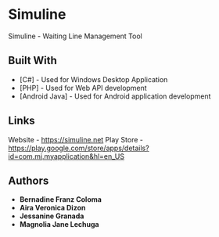 # Simuline
Simuline - Waiting Line Management Tool

## Built With

* [C#] - Used for Windows Desktop Application
* [PHP] - Used for Web API development
* [Android Java] - Used for Android application development

## Links
Website - https://simuline.net
Play Store - https://play.google.com/store/apps/details?id=com.mj.myapplication&hl=en_US

## Authors

* **Bernadine Franz Coloma**
* **Aira Veronica Dizon**
* **Jessanine Granada**
* **Magnolia Jane Lechuga**
